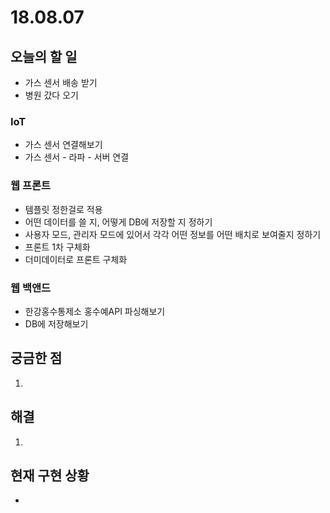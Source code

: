 # 18.08.07

## 오늘의 할 일

* 가스 센서 배송 받기
* 병원 갔다 오기

### IoT

* 가스 센서 연결해보기
* 가스 센서 - 라파 - 서버 연결

### 웹 프론트

* 템플릿 정한걸로 적용
* 어떤 데이터를 쓸 지, 어떻게 DB에 저장할 지 정하기
* 사용자 모드, 관리자 모드에 있어서 각각 어떤 정보를 어떤 배치로 보여줄지 정하기 
* 프론트 1차 구체화
* 더미데이터로 프론트 구체화

### 웹 백앤드

* 한강홍수통제소 홍수예API 파싱해보기 
* DB에 저장해보기 

## 궁금한 점

1. 
## 해결

1. 
## 현재 구현 상황

* 
